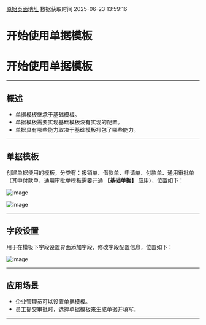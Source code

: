 [原始页面地址](https://docs.ekuaibao.com/docs/open-api/forms/info)
数据获取时间 2025-06-23 13:59:16

# 开始使用单据模板

# 开始使用单据模板

* * *

## 概述​

  * 单据模板继承于基础模板。
  * 单据模板需要实现基础模板没有实现的配置。
  * 单据具有哪些能力取决于基础模板打包了哪些能力。



* * *

## 单据模板​

创建单据使用的模板，分类有：报销单、借款单、申请单、付款单、通用审批单（其中付款单、通用审批单模板需要开通 **【基础单据】** 应用），位置如下：

![image](/assets/images/新建单据模板-118548820ca79f9a20d3f33b24c3cde6.png)

![image](/assets/images/基础单据-0216952f792302fbdabc92e56f50793a.png)

* * *

## 字段设置​

用于在模板下字段设置界面添加字段，修改字段配置信息，位置如下：

![image](/assets/images/字段设置-82cf61fe1d80d402abab7b54832d615c.png)

* * *

## 应用场景​

  * 企业管理员可以设置单据模板。
  * 员工提交审批时，选择单据模板来生成单据并填写。



* * *
